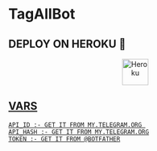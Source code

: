 # TagAllBot




## DEPLOY ON HEROKU 🚀

<p align="center"><a href="https://heroku.com/deploy?template=https://github.com/muzzu2/tagger"><img align="center" alt="Heroku" width="52px" src="https://www.nicepng.com/png/full/223-2233246_heroku-logo-salesforce-heroku.png"></p>
 




## VARS

```
API_ID :- GET IT FROM MY.TELEGRAM.ORG 
API_HASH :- GET IT FROM MY.TELEGRAM.ORG
TOKEN :- GET IT FROM @BOTFATHER
```
